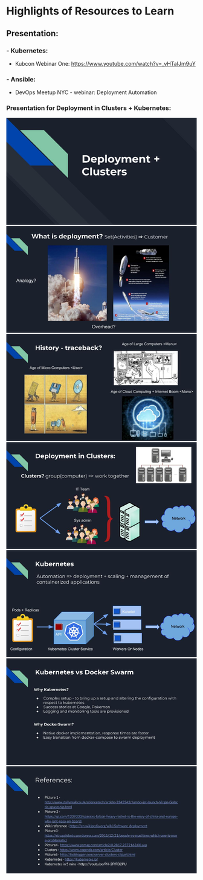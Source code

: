 # Highlights of Resources to Learn

## Presentation:

### - Kubernetes: 
* Kubcon Webinar One: https://www.youtube.com/watch?v=_vHTaIJm9uY

### - Ansible:
* DevOps Meetup NYC - webinar: Deployment Automation   

### Presentation for Deployment in Clusters + Kubernetes:

<img src="https://github.com/Srinivas11789/devOpsNuggets/blob/master/deployment/graphics/Deployment1.jpg"  title="Presentation1">
<img src="https://github.com/Srinivas11789/devOpsNuggets/blob/master/deployment/graphics/Deployment0.jpg"  title="Presentation0">
<img src="https://github.com/Srinivas11789/devOpsNuggets/blob/master/deployment/graphics/Deployment2.jpg"  title="Presentation2">
<img src="https://github.com/Srinivas11789/devOpsNuggets/blob/master/deployment/graphics/Deployment3.jpg"  title="Presentation3">
<img src="https://github.com/Srinivas11789/devOpsNuggets/blob/master/deployment/graphics/Deployment4.jpg"  title="Presentation4">
<img src="https://github.com/Srinivas11789/devOpsNuggets/blob/master/deployment/graphics/Deployment5.jpg"  title="Presentation5">
<img src="https://github.com/Srinivas11789/devOpsNuggets/blob/master/deployment/graphics/Deployment6.jpg"  title="Presentation6">
